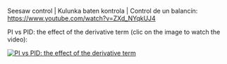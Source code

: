 Seesaw control | Kulunka baten kontrola | Control de un balancín:  https://www.youtube.com/watch?v=ZXd_NYqkUJ4

PI vs PID: the effect of the derivative term (clic on the image to watch the video): 

[![PI vs PID: the effect of the derivative term](https://img.youtube.com/vi/IUkqEngnlOQ/0.jpg)](https://www.youtube.com/watch?v=IUkqEngnlOQ)
